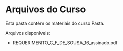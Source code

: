 # Arquivos do Curso

Esta pasta contém os materiais do curso Pasta.

Arquivos disponíveis:
- REQUERIMENTO_C_F_DE_SOUSA_16_assinado.pdf